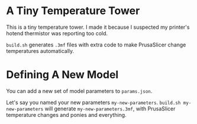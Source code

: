 A Tiny Temperature Tower
===================

This is a tiny temperature tower.
I made it because I suspected my printer's hotend thermistor was reporting too cold.

`build.sh` generates `.3mf` files 
with extra code to make PrusaSlicer change temperatures automatically.

Defining A New Model
======================

You can add a new set of model parameters to `params.json`.

Let's say you named your new parameters `my-new-parameters`.
`build.sh my-new-parameters` will generate `my-new-parameters.3mf`,
with PrusaSlicer temperature changes and ponies and everything.
